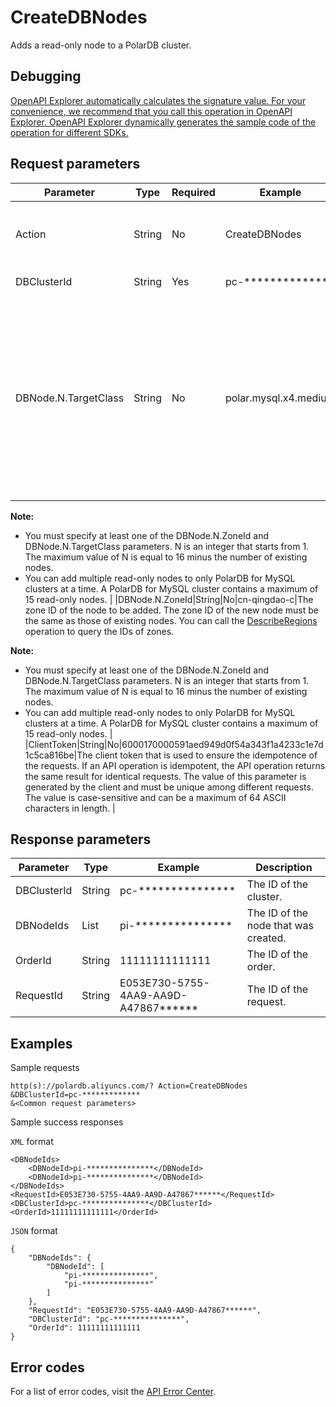 # CreateDBNodes

Adds a read-only node to a PolarDB cluster.

## Debugging

[OpenAPI Explorer automatically calculates the signature value. For your convenience, we recommend that you call this operation in OpenAPI Explorer. OpenAPI Explorer dynamically generates the sample code of the operation for different SDKs.](https://api.aliyun.com/#product=polardb&api=CreateDBNodes&type=RPC&version=2017-08-01)

## Request parameters

|Parameter|Type|Required|Example|Description|
|---------|----|--------|-------|-----------|
|Action|String|No|CreateDBNodes|The operation that you want to perform. Set the value to **CreateDBNodes**. |
|DBClusterId|String|Yes|pc-\*\*\*\*\*\*\*\*\*\*\*\*\*|The ID of the PolarDB cluster. |
|DBNode.N.TargetClass|String|No|polar.mysql.x4.medium|The specification of the node to be added. The specification of the new node must be the same as that of the existing nodes. For more information about the node specifications, see [Specifications and pricing](~~68498~~).

**Note:**

-   You must specify at least one of the DBNode.N.ZoneId and DBNode.N.TargetClass parameters. N is an integer that starts from 1. The maximum value of N is equal to 16 minus the number of existing nodes.
-   You can add multiple read-only nodes to only PolarDB for MySQL clusters at a time. A PolarDB for MySQL cluster contains a maximum of 15 read-only nodes. |
|DBNode.N.ZoneId|String|No|cn-qingdao-c|The zone ID of the node to be added. The zone ID of the new node must be the same as those of existing nodes. You can call the [DescribeRegions](~~98041~~) operation to query the IDs of zones.

**Note:**

-   You must specify at least one of the DBNode.N.ZoneId and DBNode.N.TargetClass parameters. N is an integer that starts from 1. The maximum value of N is equal to 16 minus the number of existing nodes.
-   You can add multiple read-only nodes to only PolarDB for MySQL clusters at a time. A PolarDB for MySQL cluster contains a maximum of 15 read-only nodes. |
|ClientToken|String|No|6000170000591aed949d0f54a343f1a4233c1e7d1c5ca816be|The client token that is used to ensure the idempotence of the requests. If an API operation is idempotent, the API operation returns the same result for identical requests. The value of this parameter is generated by the client and must be unique among different requests. The value is case-sensitive and can be a maximum of 64 ASCII characters in length. |

## Response parameters

|Parameter|Type|Example|Description|
|---------|----|-------|-----------|
|DBClusterId|String|pc-\*\*\*\*\*\*\*\*\*\*\*\*\*\*\*|The ID of the cluster. |
|DBNodeIds|List|pi-\*\*\*\*\*\*\*\*\*\*\*\*\*\*\*|The ID of the node that was created. |
|OrderId|String|11111111111111|The ID of the order. |
|RequestId|String|E053E730-5755-4AA9-AA9D-A47867\*\*\*\*\*\*|The ID of the request. |

## Examples

Sample requests

```
http(s)://polardb.aliyuncs.com/? Action=CreateDBNodes
&DBClusterId=pc-*************
&<Common request parameters>
```

Sample success responses

`XML` format

```
<DBNodeIds>
    <DBNodeId>pi-***************</DBNodeId>
    <DBNodeId>pi-***************</DBNodeId>
</DBNodeIds>
<RequestId>E053E730-5755-4AA9-AA9D-A47867******</RequestId>
<DBClusterId>pc-***************</DBClusterId>
<OrderId>11111111111111</OrderId>
```

`JSON` format

```
{
    "DBNodeIds": {
        "DBNodeId": [
            "pi-***************",
            "pi-***************"
        ]
    },
    "RequestId": "E053E730-5755-4AA9-AA9D-A47867******",
    "DBClusterId": "pc-***************",
    "OrderId": 11111111111111
}
```

## Error codes

For a list of error codes, visit the [API Error Center](https://error-center.alibabacloud.com/status/product/polardb).


